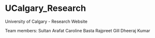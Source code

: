 # UCalgary_Research
University of Calgary - Research Website

Team members:
Sultan Arafat
Caroline Basta
Rajpreet Gill
Dheeraj Kumar 

